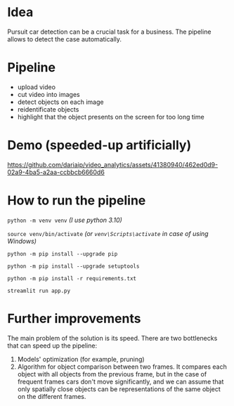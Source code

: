 # Idea
Pursuit car detection can be a crucial task for a business. The pipeline allows to detect the case automatically.

# Pipeline
- upload video
- cut video into images
- detect objects on each image
- reidentificate objects
- highlight that the object presents on the screen for too long time

# Demo (speeded-up artificially)

https://github.com/dariaip/video_analytics/assets/41380940/462ed0d9-02a9-4ba5-a2aa-ccbbcb6660d6


# How to run the pipeline
```python -m venv venv``` *(I use python 3.10)*

```source venv/bin/activate``` *(or ```venv\Scripts\activate``` in case of using Windows)*

```
python -m pip install --upgrade pip

python -m pip install --upgrade setuptools

python -m pip install -r requirements.txt

streamlit run app.py
```

# Further improvements
The main problem of the solution is its speed. There are two bottlenecks that can speed up the pipeline:
1) Models' optimization (for example, pruning)
2) Algorithm for object comparison between two frames. It compares each object with all objects from the previous frame, but in the case of frequent frames cars don't move significantly, and we can assume that only spatially close objects can be representations of the same object on the different frames. 
